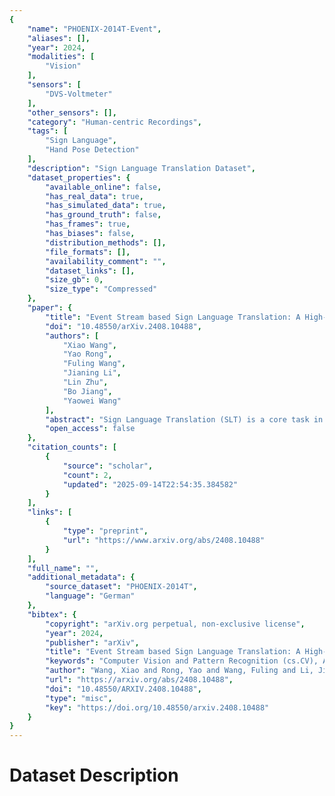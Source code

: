 ```yaml
---
{
    "name": "PHOENIX-2014T-Event",
    "aliases": [],
    "year": 2024,
    "modalities": [
        "Vision"
    ],
    "sensors": [
        "DVS-Voltmeter"
    ],
    "other_sensors": [],
    "category": "Human-centric Recordings",
    "tags": [
        "Sign Language",
        "Hand Pose Detection"
    ],
    "description": "Sign Language Translation Dataset",
    "dataset_properties": {
        "available_online": false,
        "has_real_data": true,
        "has_simulated_data": true,
        "has_ground_truth": false,
        "has_frames": true,
        "has_biases": false,
        "distribution_methods": [],
        "file_formats": [],
        "availability_comment": "",
        "dataset_links": [],
        "size_gb": 0,
        "size_type": "Compressed"
    },
    "paper": {
        "title": "Event Stream based Sign Language Translation: A High-Definition Benchmark Dataset and A New Algorithm",
        "doi": "10.48550/arXiv.2408.10488",
        "authors": [
            "Xiao Wang",
            "Yao Rong",
            "Fuling Wang",
            "Jianing Li",
            "Lin Zhu",
            "Bo Jiang",
            "Yaowei Wang"
        ],
        "abstract": "Sign Language Translation (SLT) is a core task in the field of AI-assisted disability. Unlike traditional SLT based on visible light videos, which is easily affected by factors such as lighting, rapid hand movements, and privacy breaches, this paper proposes the use of high-definition Event streams for SLT, effectively mitigating the aforementioned issues. This is primarily because Event streams have a high dynamic range and dense temporal signals, which can withstand low illumination and motion blur well. Additionally, due to their sparsity in space, they effectively protect the privacy of the target person. More specifically, we propose a new high-resolution Event stream sign language dataset, termed Event-CSL, which effectively fills the data gap in this area of research. It contains 14,827 videos, 14,821 glosses, and 2,544 Chinese words in the text vocabulary. These samples are collected in a variety of indoor and outdoor scenes, encompassing multiple angles, light intensities, and camera movements. We have benchmarked existing mainstream SLT works to enable fair comparison for future efforts. Based on this dataset and several other large-scale datasets, we propose a novel baseline method that fully leverages the Mamba model's ability to integrate temporal information of CNN features, resulting in improved sign language translation outcomes. Both the benchmark dataset and source code will be released on https://github.com/Event-AHU/OpenESL",
        "open_access": false
    },
    "citation_counts": [
        {
            "source": "scholar",
            "count": 2,
            "updated": "2025-09-14T22:54:35.384582"
        }
    ],
    "links": [
        {
            "type": "preprint",
            "url": "https://www.arxiv.org/abs/2408.10488"
        }
    ],
    "full_name": "",
    "additional_metadata": {
        "source_dataset": "PHOENIX-2014T",
        "language": "German"
    },
    "bibtex": {
        "copyright": "arXiv.org perpetual, non-exclusive license",
        "year": 2024,
        "publisher": "arXiv",
        "title": "Event Stream based Sign Language Translation: A High-Definition Benchmark Dataset and A New Algorithm",
        "keywords": "Computer Vision and Pattern Recognition (cs.CV), Artificial Intelligence (cs.AI), Computation and Language (cs.CL), Neural and Evolutionary Computing (cs.NE), FOS: Computer and information sciences, FOS: Computer and information sciences",
        "author": "Wang, Xiao and Rong, Yao and Wang, Fuling and Li, Jianing and Zhu, Lin and Jiang, Bo and Wang, Yaowei",
        "url": "https://arxiv.org/abs/2408.10488",
        "doi": "10.48550/ARXIV.2408.10488",
        "type": "misc",
        "key": "https://doi.org/10.48550/arxiv.2408.10488"
    }
}
---
```


# Dataset Description